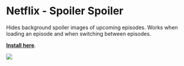 # Netflix - Spoiler Spoiler

Hides background spoiler images of upcoming episodes. Works when loading an episode and when switching between episodes.

**[Install here](https://github.com/a-hammer/userscripts/raw/master/Netflix_SpoilerSpoiler/netflix_spoiler-spoiler.user.js)**.

![](screenshot.jpg)

